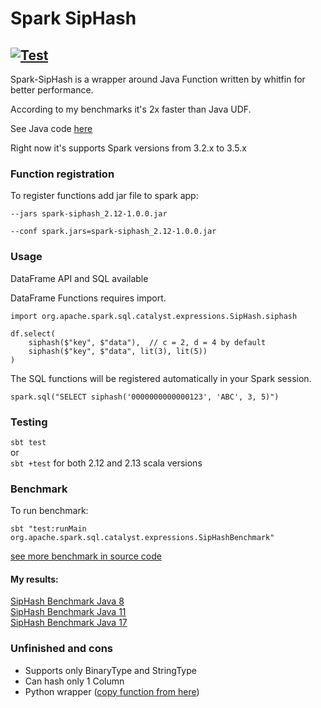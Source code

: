 # Spark SipHash
[![Test](https://github.com/valentinp17/spark-siphash/actions/workflows/build_test_scala.yml/badge.svg)](https://github.com/valentinp17/spark-siphash/actions/workflows/build_test_scala.yml)
---
Spark-SipHash is a wrapper around Java Function written by whitfin for better performance.

According to my benchmarks it's 2x faster than Java UDF.

See Java code [here](https://github.com/whitfin/siphash-java) 

Right now it's supports Spark versions from 3.2.x to 3.5.x 


### Function registration
To register functions add jar file to spark app:

`--jars spark-siphash_2.12-1.0.0.jar`

`--conf spark.jars=spark-siphash_2.12-1.0.0.jar`

### Usage
DataFrame API and SQL available

DataFrame Functions requires import.
```
import org.apache.spark.sql.catalyst.expressions.SipHash.siphash

df.select(
    siphash($"key", $"data"),  // c = 2, d = 4 by default
    siphash($"key", $"data", lit(3), lit(5))
)
```

The SQL functions will be registered automatically in your Spark session.
```
spark.sql("SELECT siphash('0000000000000123', 'ABC', 3, 5)")
```

### Testing
```sbt test``` \
or \
```sbt +test``` for both 2.12 and 2.13 scala versions

### Benchmark
To run benchmark:

```sbt "test:runMain org.apache.spark.sql.catalyst.expressions.SipHashBenchmark"```

[see more benchmark in source code ](src/test/scala/org/apache/spark/sql/catalyst/expressions/SipHashBenchmark.scala)

#### My results:

[SipHash Benchmark Java 8](benchmarks/SipHashBenchmark-results.txt)\
[SipHash Benchmark Java 11](benchmarks/SipHashBenchmark-jdk11-results.txt)\
[SipHash Benchmark Java 17](benchmarks/SipHashBenchmark-jdk17-results.txt)



### Unfinished and cons
- Supports only BinaryType and StringType  
- Can hash only 1 Column
- Python wrapper ([copy function from here](python/siphash.py))
